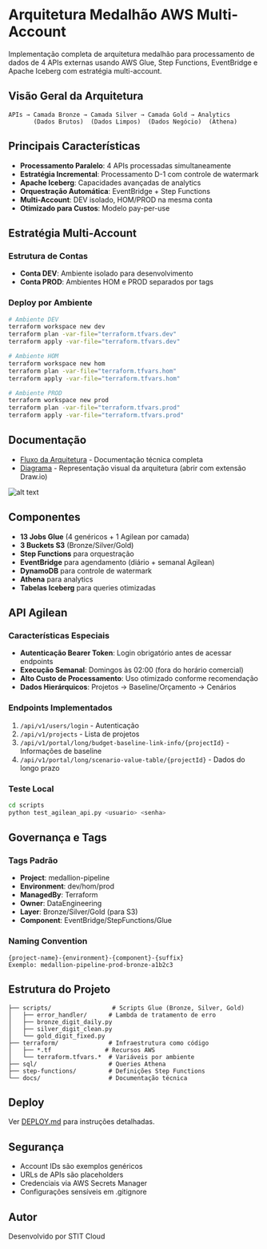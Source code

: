 # Arquitetura Medalhão AWS Multi-Account

Implementação completa de arquitetura medalhão para processamento de dados de 4 APIs externas usando AWS Glue, Step Functions, EventBridge e Apache Iceberg com estratégia multi-account.

## Visão Geral da Arquitetura

```
APIs → Camada Bronze → Camada Silver → Camada Gold → Analytics
       (Dados Brutos)  (Dados Limpos)  (Dados Negócio)  (Athena)
```

## Principais Características

- **Processamento Paralelo**: 4 APIs processadas simultaneamente
- **Estratégia Incremental**: Processamento D-1 com controle de watermark
- **Apache Iceberg**: Capacidades avançadas de analytics
- **Orquestração Automática**: EventBridge + Step Functions
- **Multi-Account**: DEV isolado, HOM/PROD na mesma conta
- **Otimizado para Custos**: Modelo pay-per-use

## Estratégia Multi-Account

### Estrutura de Contas
- **Conta DEV**: Ambiente isolado para desenvolvimento
- **Conta PROD**: Ambientes HOM e PROD separados por tags

### Deploy por Ambiente

```bash
# Ambiente DEV
terraform workspace new dev
terraform plan -var-file="terraform.tfvars.dev"
terraform apply -var-file="terraform.tfvars.dev"

# Ambiente HOM
terraform workspace new hom
terraform plan -var-file="terraform.tfvars.hom"
terraform apply -var-file="terraform.tfvars.hom"

# Ambiente PROD
terraform workspace new prod
terraform plan -var-file="terraform.tfvars.prod"
terraform apply -var-file="terraform.tfvars.prod"
```

## Documentação

- [Fluxo da Arquitetura](ARCHITECTURE_FLOW.md) - Documentação técnica completa
- [Diagrama](arquitetura-medallion.drawio) - Representação visual da arquitetura (abrir com extensão Draw.io)

![alt text](image.png)

## Componentes

- **13 Jobs Glue** (4 genéricos + 1 Agilean por camada)
- **3 Buckets S3** (Bronze/Silver/Gold)
- **Step Functions** para orquestração
- **EventBridge** para agendamento (diário + semanal Agilean)
- **DynamoDB** para controle de watermark
- **Athena** para analytics
- **Tabelas Iceberg** para queries otimizadas

## API Agilean

### Características Especiais
- **Autenticação Bearer Token**: Login obrigatório antes de acessar endpoints
- **Execução Semanal**: Domingos às 02:00 (fora do horário comercial)
- **Alto Custo de Processamento**: Uso otimizado conforme recomendação
- **Dados Hierárquicos**: Projetos → Baseline/Orçamento → Cenários

### Endpoints Implementados
1. `/api/v1/users/login` - Autenticação
2. `/api/v1/projects` - Lista de projetos
3. `/api/v1/portal/long/budget-baseline-link-info/{projectId}` - Informações de baseline
4. `/api/v1/portal/long/scenario-value-table/{projectId}` - Dados do longo prazo

### Teste Local
```bash
cd scripts
python test_agilean_api.py <usuario> <senha>
```

## Governança e Tags

### Tags Padrão
- **Project**: medallion-pipeline
- **Environment**: dev/hom/prod
- **ManagedBy**: Terraform
- **Owner**: DataEngineering
- **Layer**: Bronze/Silver/Gold (para S3)
- **Component**: EventBridge/StepFunctions/Glue

### Naming Convention
```
{project-name}-{environment}-{component}-{suffix}
Exemplo: medallion-pipeline-prod-bronze-a1b2c3
```


## Estrutura do Projeto

```
├── scripts/                 # Scripts Glue (Bronze, Silver, Gold)
│   ├── error_handler/      # Lambda de tratamento de erro
│   ├── bronze_digit_daily.py
│   ├── silver_digit_clean.py
│   └── gold_digit_fixed.py
├── terraform/              # Infraestrutura como código
│   ├── *.tf               # Recursos AWS
│   └── terraform.tfvars.*  # Variáveis por ambiente
├── sql/                    # Queries Athena
├── step-functions/         # Definições Step Functions
└── docs/                   # Documentação técnica
```

## Deploy

Ver [DEPLOY.md](DEPLOY.md) para instruções detalhadas.

## Segurança

- Account IDs são exemplos genéricos
- URLs de APIs são placeholders
- Credenciais via AWS Secrets Manager
- Configurações sensíveis em .gitignore

## Autor

Desenvolvido por STIT Cloud 